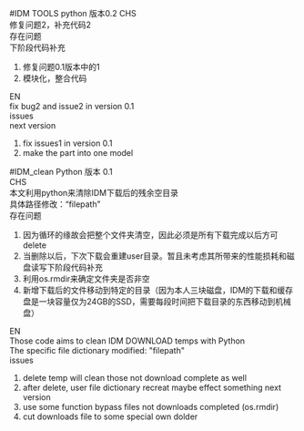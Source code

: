 #IDM TOOLS python 版本0.2
CHS                                                                            
修复问题2，补充代码2                              
存在问题                                           
下阶段代码补充                                                     
1. 修复问题0.1版本中的1                                         
2. 模块化，整合代码                                     

EN                                                         
fix bug2 and issue2 in version 0.1                                              
issues                                                               
next version                                                        
1. fix issues1 in version 0.1                                               
2. make the part into one model                                                          





#IDM_clean Python 版本 0.1                                    
CHS                                                               
本文利用python来清除IDM下载后的残余空目录                                                              
具体路径修改：“filepath”                                                       
存在问题                                                             
1. 因为循环的缘故会把整个文件夹清空，因此必须是所有下载完成以后方可delete                             
2. 当删除以后，下次下载会重建user目录。暂且未考虑其所带来的性能损耗和磁盘读写下阶段代码补充                                      
1. 利用os.rmdir来确定文件夹是否非空                                                
2. 新增下载后的文件移动到特定的目录（因为本人三块磁盘，IDM的下载和缓存盘是一块容量仅为24GB的SSD，需要每段时间把下载目录的东西移动到机械盘）                    
    
    
EN                                                           
Those code aims to clean IDM DOWNLOAD temps with Python                                          
The specific file dictionary modified: "filepath"                                           
issues                                            
1. delete temp will clean those not download complete as well                        
2. after delete, user file dictionary recreat maybe effect something next version                    
1. use some function bypass files not downloads completed (os.rmdir)                             
2. cut downloads file to some special own dolder                                     
